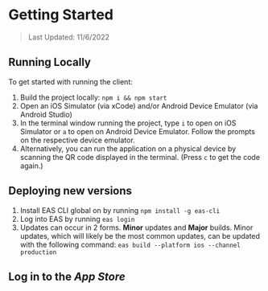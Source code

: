 

# Getting Started

> Last Updated: 11/6/2022



## Running Locally

To get started with running the client:
1. Build the project locally: `npm i && npm start`
1. Open an iOS Simulator (via xCode) and/or Android Device Emulator (via Android Studio)
1. In the terminal window running the project, type `i` to open on iOS Simulator or `a` to open on Android Device Emulator. Follow the prompts on the respective device emulator.
1. Alternatively, you can run the application on a physical device by scanning the QR code displayed in the terminal. (Press `c` to get the code again.)

## Deploying new versions

1. Install EAS CLI global on by running `npm install -g eas-cli`
2. Log into EAS by running `eas login`
3. Updates can occur in 2 forms. **Minor** updates and **Major** builds. Minor updates, which will likely be the most common updates, can be updated with the following command: `eas build --platform ios --channel production`

## Log in to the *App Store*






